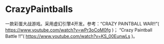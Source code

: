# CrazyPaintballs
一款彩蛋大战游戏。采用虚幻引擎4开发。参考：“CRAZY PAINTBALL WAR!!”( https://www.youtube.com/watch?v=wPr3oCoM0fg )； “Crazy Paintball Battle !!”( https://www.youtube.com/watch?v=KS_00EunwLs )。
